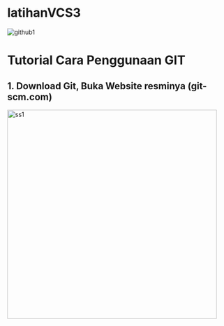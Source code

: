 # latihanVCS3
![github1](https://user-images.githubusercontent.com/115479946/196025646-c449cb4d-3728-4071-b367-d72b21f3afbb.png)

# Tutorial Cara Penggunaan GIT
## 1. Download Git, Buka Website resminya (git-scm.com)
<img width="480" alt="ss1" src="https://user-images.githubusercontent.com/115479946/196025905-bee047ff-dcd6-4f91-b2d6-8e02773a19d2.png">